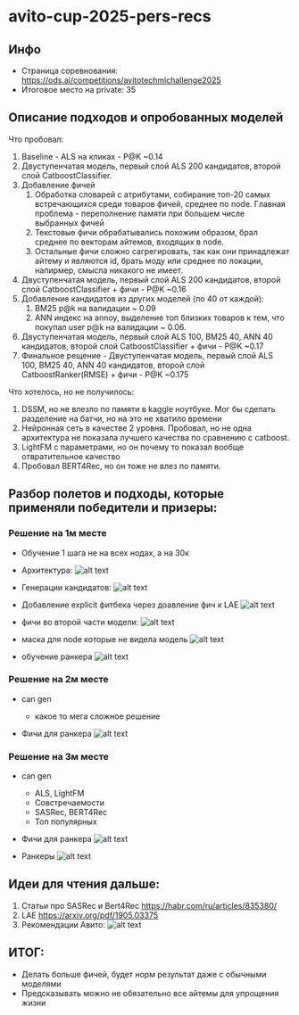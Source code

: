 # avito-cup-2025-pers-recs
## Инфо
- Страница соревнования: https://ods.ai/competitions/avitotechmlchallenge2025
- Итоговое место на private: 35

## Описание подходов и опробованных моделей
Что пробовал:
1. Baseline - ALS на кликах - P@K ~0.14
2. Двуступенчатая модель, первый слой ALS 200 кандидатов, второй слой CatboostClassifier.
3. Добавление фичей
    1. Обработка словарей c атрибутами, собирание топ-20 самых встречающихся среди товаров фичей, среднее по node. Главная проблема - переполнение памяти при большем числе выбранных фичей
    2. Текстовые фичи обрабатывались похожим образом, брал среднее по векторам айтемов, входящих в node.
    3. Остальные фичи сложно сагрегировать, так как они принадлежат айтему и являются id, брать моду или среднее по локации, напирмер, смысла никакого не имеет.
4. Двуступенчатая модель, первый слой ALS 200 кандидатов, второй слой CatboostClassifier + фичи - P@K ~0.16
5. Добавление кандидатов из других моделей (по 40 от каждой):
    1. BM25 p@k на валидации ~ 0.09
    2. ANN индекс на annoy, выделение топ близких товаров к тем, что покупал user p@k на валидации ~ 0.06.
6. Двуступенчатая модель, первый слой ALS 100, BM25 40, ANN 40 кандидатов, второй слой CatboostClassifier + фичи - P@K ~0.17
7. Финальное рещение - Двуступенчатая модель, первый слой ALS 100, BM25 40, ANN 40 кандидатов, второй слой CatboostRanker(RMSE) + фичи - P@K ~0.175

Что хотелось, но не получилось:
1. DSSM, но не влезло по памяти в kaggle ноутбуке. Мог бы сделать разделение на батчи, но на это не хватило времени
2. Нейронная сеть в качестве 2 уровня. Пробовал, но не одна архитектура не показала лучшего качества по сравнению с catboost.
3. LightFM с параметрами, но он почему то показал вообще отвратительное качество
4. Пробовал BERT4Rec, но он тоже не влез по памяти.

## Разбор полетов и подходы, которые применяли победители и призеры:
### Решение на 1м месте
- Обучение 1 шага не на всех нодах, а на 30к
- Архитектура:
![alt text](./imgs/image-1.png)

- Генерации кандидатов:
![alt text](./imgs/image-2.png)

- Добавление explicit фитбека через доавление фич к LAE
![alt text](./imgs/image-3.png)

- фичи во второй части модели:
![alt text](./imgs/image-4.png)

- маска для node которые не видела модель
![alt text](./imgs/image-5.png)

- обучение ранкера 
![alt text](./imgs/image-6.png)

### Решение на 2м месте

- can gen
    - какое то мега сложное решение

- Фичи для ранкера 
![alt text](./imgs/image-9.png)

### Решение на 3м месте
- can gen
    - ALS, LightFM
    - Совстречаемости
    - SASRec, BERT4Rec
    - Топ популярных
- Фичи для ранкера
![alt text](./imgs/image-7.png)

- Ранкеры
![alt text](./imgs/image-8.png)

## Идеи для чтения дальше:
1) Статьи про SASRec и Bert4Rec https://habr.com/ru/articles/835380/
2) LAE https://arxiv.org/pdf/1905.03375
3) Рекомендации Авито:
![alt text](./imgs/image.png)


## ИТОГ:
- Делать больше фичей, будет норм результат даже с обычными моделями
- Предсказывать можно не обязательно все айтемы для упрощения жизни